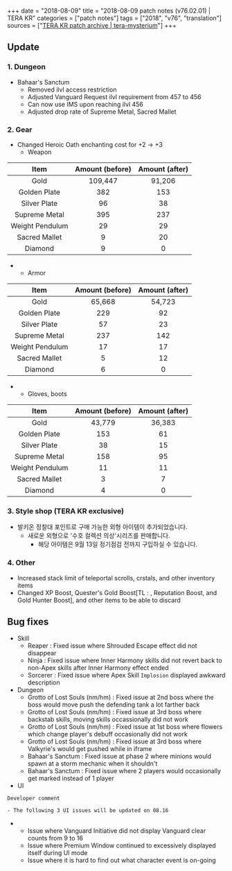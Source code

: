 +++
date = "2018-08-09"
title = "2018-08-09 patch notes (v76.02.01) | TERA KR"
categories = ["patch notes"]
tags = ["2018", "v76", "translation"]
sources = ["[TERA KR patch archive | tera-mysterium](/ko/patch/2018/v76-02-01)"]
+++

## Update

### **1.** Dungeon
- Bahaar's Sanctum
  - Removed ilvl access restriction
  - Adjusted Vanguard Request ilvl requirement from 457 to 456
  - Can now use IMS upon reaching ilvl 456
  - Adjusted drop rate of Supreme Metal, Sacred Mallet

### **2.** Gear
- Changed Heroic Oath enchanting cost for +2 -> +3
  - Weapon

| Item | Amount (before) | Amount (after) |
| :-: | :-: | :-: |
| Gold | 109,447 | 91,206 |
| Golden Plate | 382 | 153 |
| Silver Plate | 96 | 38 |
| Supreme Metal | 395 | 237 |
| Weight Pendulum | 29 | 29 |
| Sacred Mallet | 9 | 20 |
| Diamond | 9 | 0 |

- 
  - Armor

| Item | Amount (before) | Amount (after) |
| :-: | :-: | :-: |
| Gold | 65,668 | 54,723 |
| Golden Plate | 229 | 92 |
| Silver Plate | 57 | 23 |
| Supreme Metal | 237 | 142 |
| Weight Pendulum | 17 | 17 |
| Sacred Mallet | 5 | 12 |
| Diamond | 6 | 0 |

- 
  - Gloves, boots

| Item | Amount (before) | Amount (after) |
| :-: | :-: | :-: |
| Gold | 43,779 | 36,383 |
| Golden Plate | 153 | 61 |
| Silver Plate | 38 | 15 |
| Supreme Metal | 158 | 95 |
| Weight Pendulum | 11 | 11 |
| Sacred Mallet | 3 | 7 |
| Diamond | 4 | 0 |

### **3.** Style shop (TERA KR exclusive)
- 발키온 정찰대 포인트로 구매 가능한 외형 아이템이 추가되었습니다.
  - 새로운 외형으로 '수호 컬렉션 의상'시리즈를 판매합니다.
    - 해당 아이템은 9월 13일 정기점검 전까지 구입하실 수 있습니다.

### **4.** Other
- Increased stack limit of teleportal scrolls, crstals, and other inventory items
- Changed XP Boost, Quester's Gold Boost[TL : , Reputation Boost, and Gold Hunter Boost], and other items to be able to discard

## Bug fixes

- Skill
  - Reaper : Fixed issue where Shrouded Escape effect did not disappear
  - Ninja : Fixed issue where Inner Harmony skills did not revert back to non-Apex skills after Inner Harmony effect ended
  - Sorcerer : Fixed issue where Apex Skill `Implosion` displayed awkward description
- Dungeon
  - Grotto of Lost Souls (nm/hm) : Fixed issue at 2nd boss where the boss would move push the defending tank a lot farther back
  - Grotto of Lost Souls (nm/hm) : Fixed issue at 3rd boss where backstab skills, moving skills occassionally did not work
  - Grotto of Lost Souls (nm/hm) : Fixed issue at 1st boss where flowers which change player's debuff occasionally did not work
  - Grotto of Lost Souls (nm/hm) : Fixed issue at 3rd boss where Valkyrie's would get pushed while in iframe
  - Bahaar's Sanctum : Fixed issue at phase 2 where minions would spawn at a storm mechanic when it shouldn't
  - Bahaar's Sanctum : Fixed issue where 2 players would occasionally get marked instead of 1 player
- UI

```
Developer comment

- The following 3 UI issues will be updated on 08.16
```

- 
  - Issue where Vanguard Initiative did not display Vanguard clear counts from 9 to 16
  - Issue where Premium Window continued to excessively displayed itself during UI mode
  - Issue where it is hard to find out what character event is on-going
